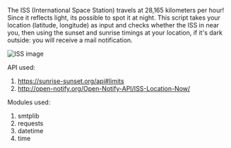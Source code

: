 The ISS (International Space Station) travels at 28,165 kilometers per hour! Since it reflects light, its possible to spot it at night.
This script takes your location (latitude, longitude) as input and checks whether the ISS in near you, then using the sunset and sunrise timings at your location, if it's dark outside: you will receive a mail notification.

![ISS image](https://github.com/Addyk21/ISS-spotter-notifier/assets/121149505/097f8efb-0d5d-42ca-9916-ef9ff754bd30)

API used:
1. https://sunrise-sunset.org/api#limits
2. http://open-notify.org/Open-Notify-API/ISS-Location-Now/

Modules used:
1. smtplib
2. requests
3. datetime
4. time

